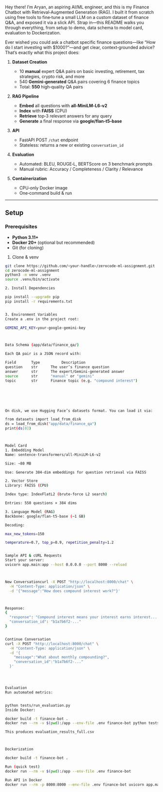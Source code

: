 Hey there! I’m Aryan, an aspiring AI/ML engineer, and this is my Finance Chatbot with Retrieval‑Augmented Generation (RAG). I built it from scratch using free tools to fine‑tune a small LLM on a custom dataset of finance Q&A, and exposed it via a slick API. Strap in—this README walks you through everything, from setup to demo, data schema to model card, evaluation to Dockerization.  

Ever wished you could ask a chatbot specific finance questions—like “How do I start investing with $1000?”—and get clear, context‑grounded advice? That’s exactly what this project does:

1. **Dataset Creation**  
   - 10 **manual** expert Q&A pairs on basic investing, retirement, tax strategies, crypto risk, and more  
   - 540 **Gemini‑generated** Q&A pairs covering 6 finance topics  
   - Total: **550** high‑quality QA pairs  

2. **RAG Pipeline**  
   - **Embed** all questions with **all‑MiniLM‑L6‑v2**  
   - **Index** with **FAISS** (CPU)  
   - **Retrieve** top‑3 relevant answers for any query  
   - **Generate** a final response via **google/flan‑t5‑base**  

3. **API**  
   - FastAPI POST `/chat` endpoint  
   - Stateless: returns a new or existing `conversation_id`  

4. **Evaluation**  
   - Automated: BLEU, ROUGE‑L, BERTScore on 3 benchmark prompts  
   - Manual rubric: Accuracy / Completeness / Clarity / Relevance  

5. **Containerization**  
   - CPU‑only Docker image  
   - One‑command build & run  

---

##  Setup

### Prerequisites

- **Python 3.11+**  
- **Docker 20+** (optional but recommended)  
- Git (for cloning)  

1. Clone & venv

```bash
git clone https://github.com/<your-handle>/zerocode-ml-assignment.git
cd zerocode-ml-assignment
python3 -m venv .venv
source .venv/bin/activate

2. Install Dependencies

pip install --upgrade pip
pip install -r requirements.txt


3. Environment Variables
Create a .env in the project root:

GEMINI_API_KEY=your-google-gemini-key



Data Schema (app/data/finance_qa/)

Each QA pair is a JSON record with:

Field	    Type	      Description
question	str	     The user’s finance question
answer	    str      The expert/Gemini‑generated answer
source	    str	     "manual" or "gemini"
topic	    str	     Finance topic (e.g. "compound interest")






On disk, we use Hugging Face’s datasets format. You can load it via:

from datasets import load_from_disk
ds = load_from_disk("app/data/finance_qa")
print(ds[0])



Model Card
1. Embedding Model
Name: sentence-transformers/all-MiniLM-L6-v2

Size: ~80 MB

Use: Generate 384‑dim embeddings for question retrieval via FAISS

2. Vector Store
Library: FAISS (CPU)

Index type: IndexFlatL2 (brute‑force L2 search)

Entries: 550 questions × 384 dims

3. Language Model (RAG)
Backbone: google/flan-t5-base (~1 GB)

Decoding:

max_new_tokens=150

temperature=0.7, top_p=0.9, repetition_penalty=1.2


Sample API & cURL Requests
Start your server:
uvicorn app.main:app --host 0.0.0.0 --port 8000 --reload



New Conversationcurl -X POST "http://localhost:8000/chat" \
  -H "Content-Type: application/json" \
  -d '{"message":"How does compound interest work?"}'



Response:
{
  "response": "Compound interest means your interest earns interest... (etc.)",
  "conversation_id": "b1a7b6f2-..."
}


Continue Conversation
curl -X POST "http://localhost:8000/chat" \
  -H "Content-Type: application/json" \
  -d '{
    "message":"What about monthly compounding?",
    "conversation_id":"b1a7b6f2-..."
  }'




Evaluation
Run automated metrics:


python tests/run_evaluation.py
Inside Docker:

docker build -t finance-bot .
docker run --rm -v $(pwd):/app --env-file .env finance-bot python tests/run_evaluation.py

This produces evaluation_results_full.csv



Dockerization

docker build -t finance-bot .

Run (quick test)
docker run --rm -v $(pwd):/app --env-file .env finance-bot

Run API in Docker
docker run --rm -p 8000:8000 --env-file .env finance-bot uvicorn app.main:app --host 0.0.0.0
